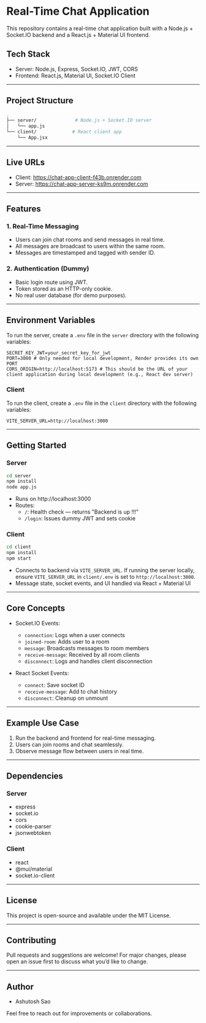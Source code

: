 # Real-Time Chat Application

This repository contains a real-time chat application built with a Node.js + Socket.IO backend and a React.js + Material UI frontend.

## Tech Stack

- Server: Node.js, Express, Socket.IO, JWT, CORS
- Frontend: React.js, Material UI, Socket.IO Client

---

## Project Structure

```bash
.
├── server/              # Node.js + Socket.IO server
│   └── app.js
└── client/             # React client app
    └── App.jsx
```

---

## Live URLs

- Client: https://chat-app-client-f43b.onrender.com
- Server: https://chat-app-server-ks9m.onrender.com

---

## Features

### 1. Real-Time Messaging
- Users can join chat rooms and send messages in real time.
- All messages are broadcast to users within the same room.
- Messages are timestamped and tagged with sender ID.

### 2. Authentication (Dummy)
- Basic login route using JWT.
- Token stored as an HTTP-only cookie.
- No real user database (for demo purposes).

---

## Environment Variables

To run the server, create a `.env` file in the `server` directory with the following variables:

```
SECRET_KEY_JWT=your_secret_key_for_jwt
PORT=3000 # Only needed for local development, Render provides its own PORT
CORS_ORIGIN=http://localhost:5173 # This should be the URL of your client application during local development (e.g., React dev server)
```

### Client

To run the client, create a `.env` file in the `client` directory with the following variables:

```
VITE_SERVER_URL=http://localhost:3000
```

---

## Getting Started

### Server

```bash
cd server
npm install
node app.js
```

- Runs on http://localhost:3000
- Routes:
  - `/`: Health check — returns "Backend is up !!!"
  - `/login`: Issues dummy JWT and sets cookie

### Client

```bash
cd client
npm install
npm start
```

- Connects to backend via `VITE_SERVER_URL`. If running the server locally, ensure `VITE_SERVER_URL` in `client/.env` is set to `http://localhost:3000`.
- Message state, socket events, and UI handled via React + Material UI

---

## Core Concepts

- Socket.IO Events:
  - `connection`: Logs when a user connects
  - `joined-room`: Adds user to a room
  - `message`: Broadcasts messages to room members
  - `receive-message`: Received by all room clients
  - `disconnect`: Logs and handles client disconnection

- React Socket Events:
  - `connect`: Save socket ID
  - `receive-message`: Add to chat history
  - `disconnect`: Cleanup on unmount

---

## Example Use Case

1. Run the backend and frontend for real-time messaging.
2. Users can join rooms and chat seamlessly.
3. Observe message flow between users in real time.

---

## Dependencies

### Server

- express
- socket.io
- cors
- cookie-parser
- jsonwebtoken

### Client

- react
- @mui/material
- socket.io-client

---

## License

This project is open-source and available under the MIT License.

---

## Contributing

Pull requests and suggestions are welcome! For major changes, please open an issue first to discuss what you’d like to change.

---

## Author

- Ashutosh Sao

Feel free to reach out for improvements or collaborations.